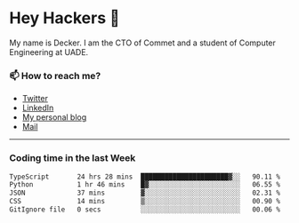 # Hey Hackers 👋

My name is Decker. I am the CTO of Commet and a student of Computer Engineering at UADE.

### 📫 How to reach me?
- [Twitter](https://x.com/0xDecker) 
- [LinkedIn](https://www.linkedin.com/in/decker-urbano/) 
- [My personal blog](http://decker.sh) 
- [Mail](mailto:me@decker.sh)

---

### Coding time in the last Week

<!--START_SECTION:waka-->

```txt
TypeScript       24 hrs 28 mins  ██████████████████████▓░░   90.11 %
Python           1 hr 46 mins    █▓░░░░░░░░░░░░░░░░░░░░░░░   06.55 %
JSON             37 mins         ▓░░░░░░░░░░░░░░░░░░░░░░░░   02.31 %
CSS              14 mins         ▒░░░░░░░░░░░░░░░░░░░░░░░░   00.90 %
GitIgnore file   0 secs          ░░░░░░░░░░░░░░░░░░░░░░░░░   00.06 %
```

<!--END_SECTION:waka-->

